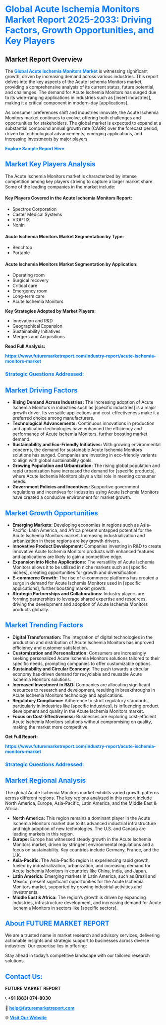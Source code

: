 <h1 style="color: #007BFF;">Global Acute Ischemia Monitors Market Report 2025-2033: Driving Factors, Growth Opportunities, and Key Players</h1>

<section id="overview">
<h2>Market Report Overview</h2>
<p>The <a href="https://www.futuremarketreport.com/industry-report/acute-ischemia-monitors-market" style="color: #007BFF; text-decoration: none;"><strong>Global Acute Ischemia Monitors Market</strong></a> is witnessing significant growth, driven by increasing demand across various industries. This report delves into the key aspects of the Acute Ischemia Monitors market, providing a comprehensive analysis of its current status, future potential, and challenges. The demand for Acute Ischemia Monitors has surged due to its wide-ranging applications in industries such as [insert industries], making it a critical component in modern-day [applications].</p>
<p>As consumer preferences shift and industries innovate, the Acute Ischemia Monitors market continues to evolve, offering both challenges and opportunities for stakeholders. The global market is expected to expand at a substantial compound annual growth rate (CAGR) over the forecast period, driven by technological advancements, emerging applications, and increasing investments by major players.</p>
</section>

<section id="overview">
<p><a href="https://www.futuremarketreport.com/request-sample/reportId=125421" style="color: #007BFF; text-decoration: none;"><strong>Explore Sample Report Here</strong></a></p>
</section>

<section id="key-players">
<h2 style="color: #007BFF;">Market Key Players Analysis</h2>
<p>The Acute Ischemia Monitors market is characterized by intense competition among key players striving to capture a larger market share. Some of the leading companies in the market include:</p>
<h4>Key Players Covered in the Acute Ischemia Monitors Report:</h4>
<ul><li>Spectros Corporation</li><li>Caster Medical Systems</li><li>VIOPTIX</li><li>Nonin</li></ul>
<h4>Acute Ischemia Monitors Market Segmentation by Type:</h4>
<ul><li>Benchtop</li><li>Portable</li></ul>

<h4>Acute Ischemia Monitors Market Segmentation by Application:</h4>
<ul><li>Operating room</li><li>Surgical recovery</li><li>Critical care</li><li>Emergency room</li><li>Long-term care</li><li>Acute Ischemia Monitors</li></ul>
<p><strong>Key Strategies Adopted by Market Players:</strong></p>
<ul>
<li>Innovation and R&D</li>
<li>Geographical Expansion</li>
<li>Sustainability Initiatives</li>
<li>Mergers and Acquisitions</li>
</ul>
</section>

<section>
<p><strong>Read Full Analysis: </strong></p><a href="https://www.futuremarketreport.com/industry-report/acute-ischemia-monitors-market" style="color: #007BFF; text-decoration: none;"><strong>https://www.futuremarketreport.com/industry-report/acute-ischemia-monitors-market</strong></a>
<h3 style="color: #007BFF;">Strategic Questions Addressed:</h3>
</section>

<section id="driving-factors">
<h2 style="color: #007BFF;">Market Driving Factors</h2>
<ul>
<li><strong>Rising Demand Across Industries:</strong> The increasing adoption of Acute Ischemia Monitors in industries such as [specific industries] is a major growth driver. Its versatile applications and cost-effectiveness make it a preferred choice among manufacturers.</li>
<li><strong>Technological Advancements:</strong> Continuous innovations in production and application technologies have enhanced the efficiency and performance of Acute Ischemia Monitors, further boosting market demand.</li>
<li><strong>Sustainability and Eco-Friendly Initiatives:</strong> With growing environmental concerns, the demand for sustainable Acute Ischemia Monitors solutions has surged. Companies are investing in eco-friendly variants to align with global sustainability goals.</li>
<li><strong>Growing Population and Urbanization:</strong> The rising global population and rapid urbanization have increased the demand for [specific products], where Acute Ischemia Monitors plays a vital role in meeting consumer needs.</li>
<li><strong>Government Policies and Incentives:</strong> Supportive government regulations and incentives for industries using Acute Ischemia Monitors have created a conducive environment for market growth.</li>
</ul>
</section>

<section id="growth-opportunities">
<h2 style="color: #007BFF;">Market Growth Opportunities</h2>
<ul>
<li><strong>Emerging Markets:</strong> Developing economies in regions such as Asia-Pacific, Latin America, and Africa present untapped potential for the Acute Ischemia Monitors market. Increasing industrialization and urbanization in these regions are key growth drivers.</li>
<li><strong>Innovative Product Development:</strong> Companies investing in R&D to create innovative Acute Ischemia Monitors products with enhanced features and applications are likely to gain a competitive edge.</li>
<li><strong>Expansion into Niche Applications:</strong> The versatility of Acute Ischemia Monitors allows it to be utilized in niche markets such as [specific niches], creating opportunities for growth and diversification.</li>
<li><strong>E-commerce Growth:</strong> The rise of e-commerce platforms has created a surge in demand for Acute Ischemia Monitors used in [specific applications], further boosting market growth.</li>
<li><strong>Strategic Partnerships and Collaborations:</strong> Industry players are forming partnerships to leverage shared expertise and resources, driving the development and adoption of Acute Ischemia Monitors products globally.</li>
</ul>
</section>

<section id="trending-factors">
<h2 style="color: #007BFF;">Market Trending Factors</h2>
<ul>
<li><strong>Digital Transformation:</strong> The integration of digital technologies in the production and distribution of Acute Ischemia Monitors has improved efficiency and customer satisfaction.</li>
<li><strong>Customization and Personalization:</strong> Consumers are increasingly seeking personalized Acute Ischemia Monitors solutions tailored to their specific needs, prompting companies to offer customizable options.</li>
<li><strong>Sustainability and Circular Economy:</strong> The push towards a circular economy has driven demand for recyclable and reusable Acute Ischemia Monitors solutions.</li>
<li><strong>Increased Investment in R&D:</strong> Companies are allocating significant resources to research and development, resulting in breakthroughs in Acute Ischemia Monitors technology and applications.</li>
<li><strong>Regulatory Compliance:</strong> Adherence to strict regulatory standards, particularly in industries like [specific industries], is influencing product development and quality in the Acute Ischemia Monitors market.</li>
<li><strong>Focus on Cost-Effectiveness:</strong> Businesses are exploring cost-efficient Acute Ischemia Monitors solutions without compromising on quality, making the market more competitive.</li>
</ul>
</section>

<section>
<p><strong>Get Full Report: </strong></p><a href="https://www.futuremarketreport.com/industry-report/acute-ischemia-monitors-market" style="color: #007BFF; text-decoration: none;"><strong>https://www.futuremarketreport.com/industry-report/acute-ischemia-monitors-market</strong></a>
<h3 style="color: #007BFF;">Strategic Questions Addressed:</h3>
</section>


<section id="regional-analysis">
<h2 style="color: #007BFF;">Market Regional Analysis</h2>
<p>The global Acute Ischemia Monitors market exhibits varied growth patterns across different regions. The key regions analyzed in this report include North America, Europe, Asia-Pacific, Latin America, and the Middle East & Africa:</p>
<ul>
<li><strong>North America:</strong> This region remains a dominant player in the Acute Ischemia Monitors market due to its advanced industrial infrastructure and high adoption of new technologies. The U.S. and Canada are leading markets in this region.</li>
<li><strong>Europe:</strong> Europe has witnessed steady growth in the Acute Ischemia Monitors market, driven by stringent environmental regulations and a focus on sustainability. Key countries include Germany, France, and the U.K.</li>
<li><strong>Asia-Pacific:</strong> The Asia-Pacific region is experiencing rapid growth, fueled by industrialization, urbanization, and increasing demand for Acute Ischemia Monitors in countries like China, India, and Japan.</li>
<li><strong>Latin America:</strong> Emerging markets in Latin America, such as Brazil and Mexico, present significant opportunities for the Acute Ischemia Monitors market, supported by growing industrial activities and investments.</li>
<li><strong>Middle East & Africa:</strong> The region’s growth is driven by expanding industries, infrastructure development, and increasing demand for Acute Ischemia Monitors in sectors like [specific sectors].</li>
</ul>
</section>

<footer>
<h2 style="color: #007BFF;">About FUTURE MARKET REPORT</h2>
<p>We are a trusted name in market research and advisory services, delivering actionable insights and strategic support to businesses across diverse industries. Our expertise lies in offering:</p>

<p>Stay ahead in today’s competitive landscape with our tailored research solutions.</p>

<h2 style="color: #007BFF;">Contact Us:</h2>
<p><strong>FUTURE MARKET REPORT</strong></p>
<p>📞 <strong>+91 (883) 074-8030</strong></p>
<p>📧 <strong><a href="mailto:help@futuremarketreport.com" style="color: #007BFF;">help@futuremarketreport.com</a></strong></p>
<p>🌐 <strong><a href="https://www.futuremarketreport.com/" style="color: #007BFF;">Visit Our Website</a></strong></p>
</footer>
